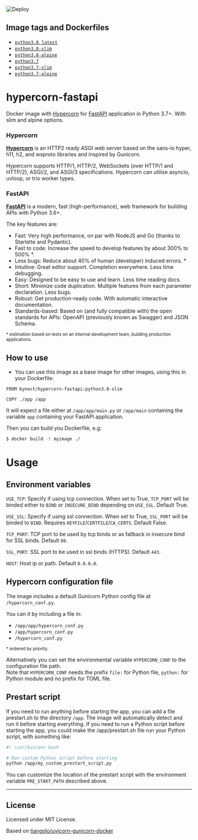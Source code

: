 
![Deploy](https://github.com/bynect/hypercorn-fastapi/workflows/Deploy/badge.svg?branch=main)

## Image tags and Dockerfiles

- [`python3.8`, `latest`](images/python3.8.dockerfile)
- [`python3.8-slim`](images/python3.8-slim.dockerfile)
- [`python3.8-alpine`](images/python3.8-alpine.dockerfile)
- [`python3.7`](images/python3.7.dockerfile)
- [`python3.7-slim`](images/python3.7-slim.dockerfile)
- [`python3.7-alpine`](images/python3.7-alpine.dockerfile)

# hypercorn-fastapi

Docker image with [Hypercorn][hypercorn site] for [FastAPI][fastapi site] application in Python 3.7+. With slim and alpine options.

### Hypercorn
**[Hypercorn][hypercorn site]** is an HTTP2 ready ASGI web server based on the sans-io hyper, h11, h2, and wsproto libraries and inspired by Gunicorn.

Hypercorn supports HTTP/1, HTTP/2, WebSockets (over HTTP/1 and HTTP/2), ASGI/2, and ASGI/3 specifications. Hypercorn can utilise asyncio, uvloop, or trio worker types.

### FastAPI
**[FastAPI][fastapi site]** is a modern, fast (high-performance), web framework for building APIs with Python 3.6+.

The key features are:

- Fast: Very high performance, on par with NodeJS and Go (thanks to Starlette and Pydantic).
- Fast to code: Increase the speed to develop features by about 300% to 500% *.
- Less bugs: Reduce about 40% of human (developer) induced errors. *
- Intuitive: Great editor support. Completion everywhere. Less time debugging.
- Easy: Designed to be easy to use and learn. Less time reading docs.
- Short: Minimize code duplication. Multiple features from each parameter declaration. Less bugs.
- Robust: Get production-ready code. With automatic interactive documentation.
- Standards-based: Based on (and fully compatible with) the open standards for APIs: OpenAPI (previously known as Swagger) and JSON Schema.

<small>* estimation based on tests on an internal development team, building production applications.</small>

## How to use
- You can use this image as a base image for other images, using this in your Dockerfile:
```docker
FROM bynect/hypercorn-fastapi:python3.8-slim

COPY ./app /app
```
It will expect a file either at `/app/app/main.py` or `/app/main` containing the variable `app` containing your FastAPI application.

Then you can build you Dockerfile, e.g:
```sh
$ docker build -t myimage ./
```

# Usage
## Environment variables

`USE_TCP`: Specify if using tcp connection. When set to True, `TCP_PORT` will be binded either to `BIND` or `INSECURE_BIND` depending on `USE_SSL`. Default True.

`USE_SSL`: Specify if using ssl connection. When set to True, `SSL_PORT` will be binded to `BIND`. Requires `KEYFILE`/`CERTFILE`/`CA_CERTS`. Default False.

`TCP_PORT`: TCP port to be used by tcp binds or as fallback in insecure bind for SSL binds. Default `80`.

`SSL_PORT`: SSL port to be used in ssl binds (HTTPS). Default `443`.

`HOST`: Host ip or path. Default `0.0.0.0`.

## Hypercorn configuration file
The image includes a default Gunicorn Python config file at `/hypercorn_conf.py`.

You can it by including a file in:
- `/app/app/hypercorn_conf.py`
- `/app/hypercorn_conf.py`
- `/hypercorn_conf.py`

<small>* ordered by priority.</small>

Alternatively you can set the environmental variable `HYPERCORN_CONF` to the configuration file path.  
Note that `HYPERCORN_CONF` needs the prefix `file:` for Python file, `python:` for Python module and no prefix for TOML file.

## Prestart script
If you need to run anything before starting the app, you can add a file prestart.sh to the directory `/app`.
The image will automatically detect and run it before starting everything.
If you need to run a Python script before starting the app, you could make the /app/prestart.sh file run your Python script, with something like:

```sh
#! /usr/bin/env bash

# Run custom Python script before starting
python /app/my_custom_prestart_script.py
```
You can customize the location of the prestart script with the environment variable `PRE_START_PATH` described above.

---

## License
Licensed under MIT License.

Based on [tiangolo/uvicorn-gunicorn-docker](https://github.com/tiangolo/uvicorn-gunicorn-docker)

[docker tags]: https://hub.docker.com/repository/docker/bynect/hypercorn-fastapi/tags
[docker repo]: https://hub.docker.com/repository/docker/bynect/hypercorn-fastapi

[fastapi site]: https://fastapi.tiangolo.com/
[hypercorn site]: https://pgjones.gitlab.io/hypercorn/
